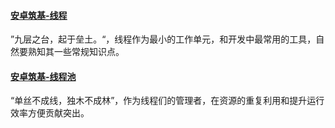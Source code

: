 #### [安卓筑基-线程](https://gongluis.github.io/essay/thread/)
”九层之台，起于垒土。“，线程作为最小的工作单元，和开发中最常用的工具，自然要熟知其一些常规知识点。
#### [安卓筑基-线程池](https://gongluis.github.io/essay/threadPool/)  
“单丝不成线，独木不成林”，作为线程们的管理者，在资源的重复利用和提升运行效率方便贡献突出。